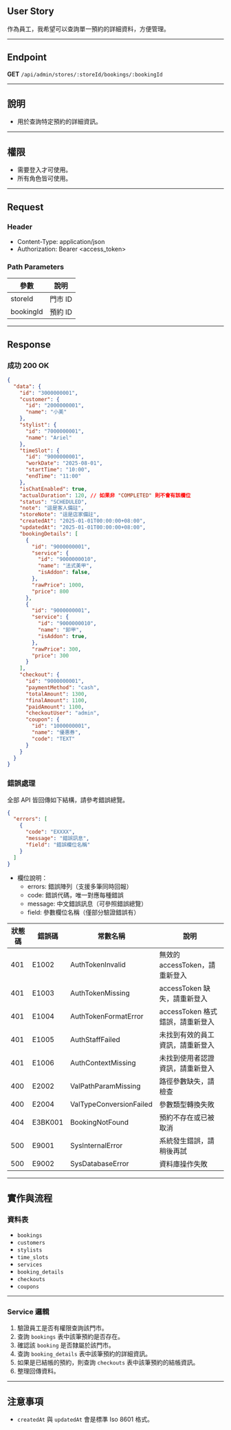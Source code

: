 ## User Story

作為員工，我希望可以查詢單一預約的詳細資料，方便管理。

---

## Endpoint

**GET** `/api/admin/stores/:storeId/bookings/:bookingId`

---

## 說明

- 用於查詢特定預約的詳細資訊。

---

## 權限

- 需要登入才可使用。
- 所有角色皆可使用。

---

## Request

### Header

- Content-Type: application/json
- Authorization: Bearer <access_token>

### Path Parameters

| 參數      | 說明    |
| --------- | ------- |
| storeId   | 門市 ID |
| bookingId | 預約 ID |

---

## Response

### 成功 200 OK

```json
{
  "data": {
    "id": "3000000001",
    "customer": {
      "id": "2000000001",
      "name": "小美"
    },
    "stylist": {
      "id": "7000000001",
      "name": "Ariel"
    },
    "timeSlot": {
      "id": "9000000001",
      "workDate": "2025-08-01",
      "startTime": "10:00",
      "endTime": "11:00"
    },
    "isChatEnabled": true,
    "actualDuration": 120, // 如果非 "COMPLETED" 則不會有該欄位
    "status": "SCHEDULED",
    "note": "這是客人備註",
    "storeNote": "這是店家備註",
    "createdAt": "2025-01-01T00:00:00+08:00",
    "updatedAt": "2025-01-01T00:00:00+08:00",
    "bookingDetails": [
      {
        "id": "9000000001",
        "service": {
          "id": "9000000010",
          "name": "法式美甲",
          "isAddon": false,
        },
        "rawPrice": 1000,
        "price": 800
      },
      {
        "id": "9000000001",
        "service": {
          "id": "9000000010",
          "name": "卸甲",
          "isAddon": true,
        },
        "rawPrice": 300,
        "price": 300
      }
    ],
    "checkout": {
      "id": "9000000001",
      "paymentMethod": "cash",
      "totalAmount": 1300,
      "finalAmount": 1100,
      "paidAmount": 1100,
      "checkoutUser": "admin",
      "coupon": {
        "id": "1000000001",
        "name": "優惠券",
        "code": "TEXT"
      }
    }
  }
}
```

### 錯誤處理

全部 API 皆回傳如下結構，請參考錯誤總覽。

```json
{
  "errors": [
    {
      "code": "EXXXX",
      "message": "錯誤訊息",
      "field": "錯誤欄位名稱"
    }
  ]
}
```

- 欄位說明：
  - errors: 錯誤陣列（支援多筆同時回報）
  - code: 錯誤代碼，唯一對應每種錯誤
  - message: 中文錯誤訊息（可參照錯誤總覽）
  - field: 參數欄位名稱（僅部分驗證錯誤有）

| 狀態碼 | 錯誤碼  | 常數名稱                | 說明                             |
| ------ | ------- | ----------------------- | -------------------------------- |
| 401    | E1002   | AuthTokenInvalid        | 無效的 accessToken，請重新登入   |
| 401    | E1003   | AuthTokenMissing        | accessToken 缺失，請重新登入     |
| 401    | E1004   | AuthTokenFormatError    | accessToken 格式錯誤，請重新登入 |
| 401    | E1005   | AuthStaffFailed         | 未找到有效的員工資訊，請重新登入 |
| 401    | E1006   | AuthContextMissing      | 未找到使用者認證資訊，請重新登入 |
| 400    | E2002   | ValPathParamMissing     | 路徑參數缺失，請檢查             |
| 400    | E2004   | ValTypeConversionFailed | 參數類型轉換失敗                 |
| 404    | E3BK001 | BookingNotFound         | 預約不存在或已被取消             |
| 500    | E9001   | SysInternalError        | 系統發生錯誤，請稍後再試         |
| 500    | E9002   | SysDatabaseError        | 資料庫操作失敗                   |

---

## 實作與流程

### 資料表

- `bookings`
- `customers`
- `stylists`
- `time_slots`
- `services`
- `booking_details`
- `checkouts`
- `coupons`

---

### Service 邏輯

1. 驗證員工是否有權限查詢該門市。
2. 查詢 `bookings` 表中該筆預約是否存在。
3. 確認該 `booking` 是否隸屬於該門市。
4. 查詢 `booking_details` 表中該筆預約的詳細資訊。
5. 如果是已結帳的預約，則查詢 `checkouts` 表中該筆預約的結帳資訊。
6. 整理回傳資料。

---

## 注意事項

- `createdAt` 與 `updatedAt` 會是標準 Iso 8601 格式。
